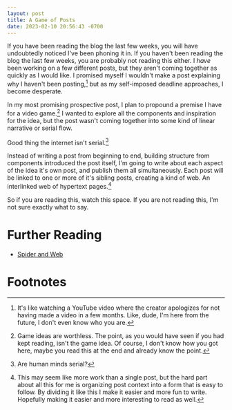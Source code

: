 ```yaml
---
layout: post
title: A Game of Posts
date: 2023-02-10 20:56:43 -0700
---
```


If you have been reading the blog the last few weeks, you will have undoubtedly noticed I've been phoning it in. If you haven't been reading the blog the last few weeks, you are probably not reading this either. I *have* been working on a few different posts, but they aren't coming together as quickly as I would like. I promised myself I wouldn't make a post explaining why I haven't been posting,[^1] but as my self-imposed deadline approaches, I become desperate.

<!-- more -->

In my most promising prospective post, I plan to propound a premise I have for a video game.[^2] I wanted to explore all the components and inspiration for the idea, but the post wasn't coming together into some kind of linear narrative or serial flow.

Good thing the internet isn't serial.[^3]

Instead of writing a post from beginning to end, building structure from components introduced the post itself, I'm going to write about each aspect of the idea it's own post, and publish them all simultaneously. Each post will be linked to one or more of it's sibling posts, creating a kind of web. An interlinked web of hypertext pages.[^4]

So if you are reading this, watch this space. If you are not reading this, I'm not sure exactly what to say.
# Further Reading
 - [Spider and Web](https://eblong.com/zarf/zweb/tangle/)

# Footnotes

[^1]: It's like watching a YouTube video where the creator apologizes for not having made a video in a few months. Like, dude, I'm here from the future, I don't even know who you are.

[^2]: Game ideas are worthless. The point, as you would have seen if you had kept reading, isn't the game idea. Of course, I don't know how you got here, maybe you read this at the end and already know the point.

[^3]: Are human minds serial?

[^4]: This may seem like more work than a single post, but the hard part about all this for me is organizing post context into a form that is easy to follow. By dividing it like this I make it easier and more fun to write. Hopefully making it easier and more interesting to read as well.